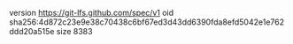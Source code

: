 version https://git-lfs.github.com/spec/v1
oid sha256:4d872c23e9e38c70438c6bf67ed3d43dd6390fda8efd5042e1e762ddd20a515e
size 8383
